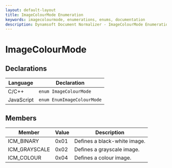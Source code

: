 ```yaml
---
layout: default-layout
title: ImageColourMode Enumeration
keywords: imagecolourmode, enumerations, enums, documentation
description: Dynamsoft Document Normalizer - ImageColourMode Enumeration
---
```


# ImageColourMode

## Declarations

| Language | Declaration |
| -------- | ----------- |
| C/C++ | `enum ImageColourMode` |
| JavaScript | `enum EnumImageColourMode` |

## Members

| Member | Value | Description |
| ------ | ----- | ----------- |
| ICM_BINARY | 0x01 | Defines a black-white image. |
| ICM_GRAYSCALE | 0x02 | Defines a grayscale image. |
| ICM_COLOUR | 0x04 | Defines a colour image. |
